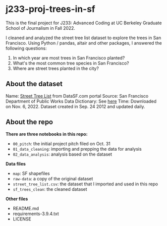# j233-proj-trees-in-sf
This is the final project for J233: Advanced Coding at UC Berkeley Graduate School of Journalism in Fall 2022.

I cleaned and analyzed the street tree list dataset to explore the trees in San Francisco. Using Python / pandas, altair and other packages, I answered the following questions:
1. In which year are most trees in San Francisco planted?
2. What's the most common tree species in San Francisco?
3. Where are street trees planted in the city? 

## About the dataset

Name: [Street Tree List]('https://data.sfgov.org/City-Infrastructure/Street-Tree-List/tkzw-k3nq') from DataSF.com portal
Source: San Francisco Department of Public Works
Data Dictionary: See [here](https://data.sfgov.org/api/views/tkzw-k3nq/files/biK1RHNRcrlnB42VCsuvdib3tybKjazIH4kuDcrOczw?download=true&filename=DPW_DataDictionary_Street-Tree-List.pdf)
Time: Downloaded on Nov. 6, 2022. Dataset created in Sep. 24 2012 and updated daily. 

## About the repo

**There are three notebooks in this repo:**
- `00_pitch`: the initial project pitch filed on Oct. 31
- `01_data_cleaning`: importing and prepping the data for analysis
- `02_data_analysis`: analysis based on the dataset

**Data files**
- `map`: SF shapefiles
- `raw-data`: a copy of the original dataset
- `street_tree_list.csv`: the dataset that I imported and used in this repo
- `sf_trees_clean`: the cleaned dataset

**Other files**
- README.md
- requirements-3.9.4.txt
- LICENSE
